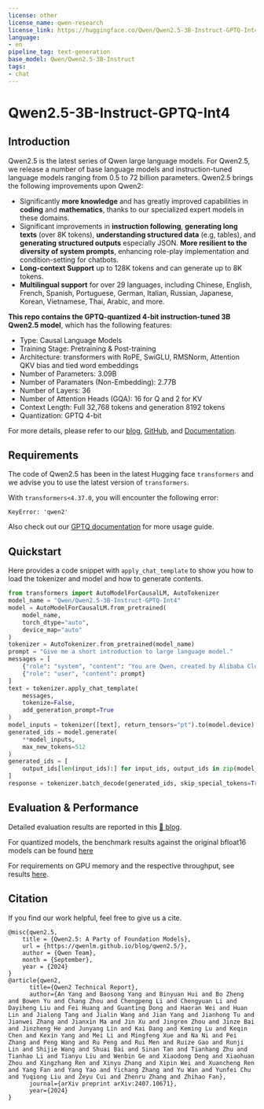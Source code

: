 ```yaml
---
license: other
license_name: qwen-research
license_link: https://huggingface.co/Qwen/Qwen2.5-3B-Instruct-GPTQ-Int4/blob/main/LICENSE
language:
- en
pipeline_tag: text-generation
base_model: Qwen/Qwen2.5-3B-Instruct
tags:
- chat
---
```

# Qwen2.5-3B-Instruct-GPTQ-Int4

## Introduction

Qwen2.5 is the latest series of Qwen large language models. For Qwen2.5, we release a number of base language models and instruction-tuned language models ranging from 0.5 to 72 billion parameters. Qwen2.5 brings the following improvements upon Qwen2:

- Significantly **more knowledge** and has greatly improved capabilities in **coding** and **mathematics**, thanks to our specialized expert models in these domains.
- Significant improvements in **instruction following**, **generating long texts** (over 8K tokens), **understanding structured data** (e.g, tables), and **generating structured outputs** especially JSON. **More resilient to the diversity of system prompts**, enhancing role-play implementation and condition-setting for chatbots.
- **Long-context Support** up to 128K tokens and can generate up to 8K tokens.
- **Multilingual support** for over 29 languages, including Chinese, English, French, Spanish, Portuguese, German, Italian, Russian, Japanese, Korean, Vietnamese, Thai, Arabic, and more. 

**This repo contains the GPTQ-quantized 4-bit instruction-tuned 3B Qwen2.5 model**, which has the following features:
- Type: Causal Language Models
- Training Stage: Pretraining & Post-training
- Architecture: transformers with RoPE, SwiGLU, RMSNorm, Attention QKV bias and tied word embeddings
- Number of Parameters: 3.09B
- Number of Paramaters (Non-Embedding): 2.77B
- Number of Layers: 36
- Number of Attention Heads (GQA): 16 for Q and 2 for KV
- Context Length: Full 32,768 tokens and generation 8192 tokens
- Quantization: GPTQ 4-bit

For more details, please refer to our [blog](https://qwenlm.github.io/blog/qwen2.5/), [GitHub](https://github.com/QwenLM/Qwen2.5), and [Documentation](https://qwen.readthedocs.io/en/latest/).

## Requirements

The code of Qwen2.5 has been in the latest Hugging face `transformers` and we advise you to use the latest version of `transformers`.

With `transformers<4.37.0`, you will encounter the following error:
```
KeyError: 'qwen2'
```

Also check out our [GPTQ documentation](https://qwen.readthedocs.io/en/latest/quantization/gptq.html) for more usage guide.

## Quickstart

Here provides a code snippet with `apply_chat_template` to show you how to load the tokenizer and model and how to generate contents.

```python
from transformers import AutoModelForCausalLM, AutoTokenizer
model_name = "Qwen/Qwen2.5-3B-Instruct-GPTQ-Int4"
model = AutoModelForCausalLM.from_pretrained(
    model_name,
    torch_dtype="auto",
    device_map="auto"
)
tokenizer = AutoTokenizer.from_pretrained(model_name)
prompt = "Give me a short introduction to large language model."
messages = [
    {"role": "system", "content": "You are Qwen, created by Alibaba Cloud. You are a helpful assistant."},
    {"role": "user", "content": prompt}
]
text = tokenizer.apply_chat_template(
    messages,
    tokenize=False,
    add_generation_prompt=True
)
model_inputs = tokenizer([text], return_tensors="pt").to(model.device)
generated_ids = model.generate(
    **model_inputs,
    max_new_tokens=512
)
generated_ids = [
    output_ids[len(input_ids):] for input_ids, output_ids in zip(model_inputs.input_ids, generated_ids)
]
response = tokenizer.batch_decode(generated_ids, skip_special_tokens=True)[0]
```


## Evaluation & Performance

Detailed evaluation results are reported in this [📑 blog](https://qwenlm.github.io/blog/qwen2.5/).

For quantized models, the benchmark results against the original bfloat16 models can be found [here](https://qwen.readthedocs.io/en/latest/benchmark/quantization_benchmark.html)

For requirements on GPU memory and the respective throughput, see results [here](https://qwen.readthedocs.io/en/latest/benchmark/speed_benchmark.html).

## Citation

If you find our work helpful, feel free to give us a cite.

```
@misc{qwen2.5,
    title = {Qwen2.5: A Party of Foundation Models},
    url = {https://qwenlm.github.io/blog/qwen2.5/},
    author = {Qwen Team},
    month = {September},
    year = {2024}
}
@article{qwen2,
      title={Qwen2 Technical Report}, 
      author={An Yang and Baosong Yang and Binyuan Hui and Bo Zheng and Bowen Yu and Chang Zhou and Chengpeng Li and Chengyuan Li and Dayiheng Liu and Fei Huang and Guanting Dong and Haoran Wei and Huan Lin and Jialong Tang and Jialin Wang and Jian Yang and Jianhong Tu and Jianwei Zhang and Jianxin Ma and Jin Xu and Jingren Zhou and Jinze Bai and Jinzheng He and Junyang Lin and Kai Dang and Keming Lu and Keqin Chen and Kexin Yang and Mei Li and Mingfeng Xue and Na Ni and Pei Zhang and Peng Wang and Ru Peng and Rui Men and Ruize Gao and Runji Lin and Shijie Wang and Shuai Bai and Sinan Tan and Tianhang Zhu and Tianhao Li and Tianyu Liu and Wenbin Ge and Xiaodong Deng and Xiaohuan Zhou and Xingzhang Ren and Xinyu Zhang and Xipin Wei and Xuancheng Ren and Yang Fan and Yang Yao and Yichang Zhang and Yu Wan and Yunfei Chu and Yuqiong Liu and Zeyu Cui and Zhenru Zhang and Zhihao Fan},
      journal={arXiv preprint arXiv:2407.10671},
      year={2024}
}
```